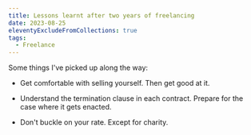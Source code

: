 ```yaml
---
title: Lessons learnt after two years of freelancing
date: 2023-08-25
eleventyExcludeFromCollections: true
tags:
  - Freelance
---
```


Some things I've picked up along the way:

- Get comfortable with selling yourself. Then get good at it.

- Understand the termination clause in each contract. Prepare for the case where it gets enacted.

- Don't buckle on your rate. Except for charity.
